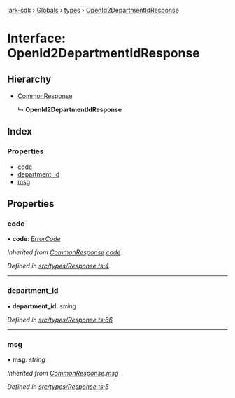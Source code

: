 [lark-sdk](../README.md) › [Globals](../globals.md) › [types](../modules/types.md) › [OpenId2DepartmentIdResponse](types.openid2departmentidresponse.md)

# Interface: OpenId2DepartmentIdResponse

## Hierarchy

* [CommonResponse](types.commonresponse.md)

  ↳ **OpenId2DepartmentIdResponse**

## Index

### Properties

* [code](types.openid2departmentidresponse.md#code)
* [department_id](types.openid2departmentidresponse.md#department_id)
* [msg](types.openid2departmentidresponse.md#msg)

## Properties

###  code

• **code**: *[ErrorCode](../modules/types.md#errorcode)*

*Inherited from [CommonResponse](types.commonresponse.md).[code](types.commonresponse.md#code)*

*Defined in [src/types/Response.ts:4](https://github.com/TbhT/lark-sdk/blob/e3605bb/src/types/Response.ts#L4)*

___

###  department_id

• **department_id**: *string*

*Defined in [src/types/Response.ts:66](https://github.com/TbhT/lark-sdk/blob/e3605bb/src/types/Response.ts#L66)*

___

###  msg

• **msg**: *string*

*Inherited from [CommonResponse](types.commonresponse.md).[msg](types.commonresponse.md#msg)*

*Defined in [src/types/Response.ts:5](https://github.com/TbhT/lark-sdk/blob/e3605bb/src/types/Response.ts#L5)*
